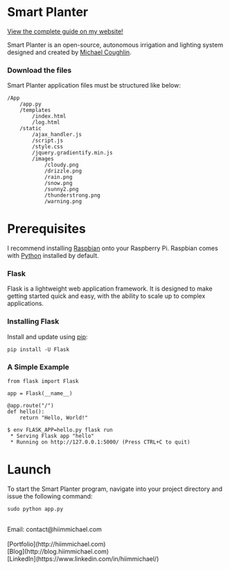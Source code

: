 # Smart Planter
[View the complete guide on my website!](https://blog.hiimmichael.com/articles/smart-planter.html)

Smart Planter is an open-source, autonomous irrigation and lighting system designed and created by [Michael Coughlin](https://hiimmichael.com).

### Download the files

Smart Planter application files must be structured like below:

    /App
        /app.py
        /templates
            /index.html
            /log.html
        /static
            /ajax_handler.js
            /script.js
            /style.css
            /jquery.gradientify.min.js
            /images
                /cloudy.png
                /drizzle.png
                /rain.png
                /snow.png
                /sunny2.png
                /thunderstrong.png
                /warning.png
            

# Prerequisites 

I recommend installing [Raspbian](https://www.raspberrypi.org/documentation/installation/) onto your Raspberry Pi. 
Raspbian comes with [Python](https://www.codecademy.com/articles/install-python) installed by default.

### Flask

Flask is a lightweight web application framework. It is designed
to make getting started quick and easy, with the ability to scale up to
complex applications. 

### Installing Flask

Install and update using [pip](https://pypi.org/project/pip/):

    pip install -U Flask

### A Simple Example

    from flask import Flask

    app = Flask(__name__)

    @app.route("/")
    def hello():
        return "Hello, World!"

    $ env FLASK_APP=hello.py flask run
     * Serving Flask app "hello"
     * Running on http://127.0.0.1:5000/ (Press CTRL+C to quit)

# Launch

To start the Smart Planter program, navigate into your project directory and issue the following command:

    sudo python app.py
<br /> 
Email: contact@hiimmichael.com <br /> 
<br /> 
[Portfolio](http://hiimmichael.com) <br /> 
[Blog](http://blog.hiimmichael.com) <br /> 
[LinkedIn](https://www.linkedin.com/in/hiimmichael/)

